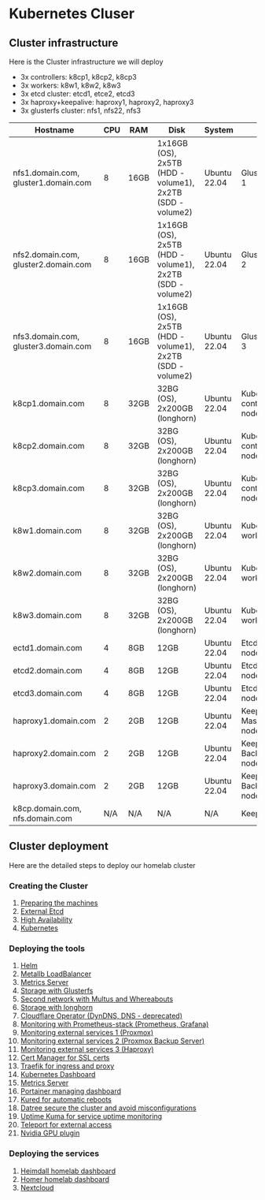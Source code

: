 # Kubernetes Cluser

## Cluster infrastructure

Here is the Cluster infrastructure we will deploy

- 3x controllers: k8cp1, k8cp2, k8cp3
- 3x workers: k8w1, k8w2, k8w3
- 3x etcd cluster: etcd1, etce2, etcd3
- 3x haproxy+keepalive: haproxy1, haproxy2, haproxy3
- 3x glusterfs cluster: nfs1, nfs22, nfs3

| Hostname               | CPU | RAM  | Disk                     | System             | Role                              | IP         |
| ---------------------- | --- | ---- | ------------------------ | ------------------ | --------------------------------- | ---------- |
| nfs1.domain.com, gluster1.domain.com | 8   | 16GB | 1x16GB (OS), 2x5TB (HDD - volume1), 2x2TB  (SDD - volume2) | Ubuntu 22.04       | GlusterFS node 1                  | 10.0.50.21, 10.0.70.21 (gluster storage) |
| nfs2.domain.com, gluster2.domain.com | 8   | 16GB | 1x16GB (OS), 2x5TB (HDD - volume1), 2x2TB  (SDD - volume2) | Ubuntu 22.04       | GlusterFS node 2                  | 10.0.50.22, 10.0.70.22 (gluster storage) |
| nfs3.domain.com, gluster3.domain.com | 8   | 16GB | 1x16GB (OS), 2x5TB (HDD - volume1), 2x2TB  (SDD - volume2) | Ubuntu 22.04       | GlusterFS node 3                  | 10.0.50.23, 10.0.70.23 (gluster storage) |
| k8cp1.domain.com       | 8   | 32GB | 32BG (OS), 2x200GB (longhorn)           | Ubuntu 22.04       | Kubernetes control manager node 1 | 10.0.50.51, 10.0.90.51 (longhorn storage) |
| k8cp2.domain.com       | 8   | 32GB | 32BG (OS), 2x200GB (longhorn)           | Ubuntu 22.04       | Kubernetes control manager node 2 | 10.0.50.52, 10.0.90.52 (longhorn storage) |
| k8cp3.domain.com       | 8   | 32GB | 32BG (OS), 2x200GB (longhorn)           | Ubuntu 22.04       | Kubernetes control manager node 3 | 10.0.50.53, 10.0.90.53 (longhorn storage) |
| k8w1.domain.com        | 8   | 32GB | 32BG (OS), 2x200GB (longhorn)           | Ubuntu 22.04       | Kubernetes worker node 1          | 10.0.50.54, 10.0.90.54 (longhorn storage) |
| k8w2.domain.com        | 8   | 32GB | 32BG (OS), 2x200GB (longhorn)           | Ubuntu 22.04       | Kubernetes worker node 2          | 10.0.50.55, 10.0.90.55 (longhorn storage) |
| k8w3.domain.com        | 8   | 32GB | 32BG (OS), 2x200GB (longhorn)           | Ubuntu 22.04       | Kubernetes worker node 3          | 10.0.50.56, 10.0.90.56 (longhorn storage) |
| ectd1.domain.com       | 4   | 8GB  | 12GB                     | Ubuntu 22.04       | Etcd cluster node 1               | 10.0.50.41 |
| etcd2.domain.com       | 4   | 8GB  | 12GB                     | Ubuntu 22.04       | Etcd cluster node 2               | 10.0.50.42 |
| etcd3.domain.com       | 4   | 8GB  | 12GB                     | Ubuntu 22.04       | Etcd cluster node 3               | 10.0.50.43 |
| haproxy1.domain.com    | 2   | 2GB  | 12GB                     | Ubuntu 22.04       | Keepalive Master/Haproxy node 1   | 10.0.50.61 |
| haproxy2.domain.com    | 2   | 2GB  | 12GB                     | Ubuntu 22.04       | Keepalive Backup/Haproxy node 2   | 10.0.50.62 |
| haproxy3.domain.com    | 2   | 2GB  | 12GB                     | Ubuntu 22.04       | Keepalive Backup/Haproxy node 3   | 10.0.50.63 |
| k8cp.domain.com, nfs.domain.com | N/A | N/A  | N/A                      | N/A                | Keepalive VIP IP                  | 10.0.50.64 |

## Cluster deployment

Here are the detailed steps to deploy our homelab cluster

### Creating the Cluster

1. [Preparing the machines](https://github.com/urbaman/HomeLab/tree/main/Kubernetes/Cluster/01-Prepare-Machines)
2. [External Etcd](https://github.com/urbaman/HomeLab/tree/main/Kubernetes/Cluster/02-External-Etcd)
3. [High Availability](https://github.com/urbaman/HomeLab/tree/main/Kubernetes/Cluster/03-High-Availability)
4. [Kubernetes](https://github.com/urbaman/HomeLab/tree/main/Kubernetes/Cluster/04-Kubernetes)

### Deploying the tools

1. [Helm](https://github.com/urbaman/HomeLab/tree/main/Kubernetes/Helm)
2. [Metallb LoadBalancer](https://github.com/urbaman/HomeLab/tree/main/Kubernetes/Metallb)
3. [Metrics Server](https://github.com/urbaman/HomeLab/tree/main/Kubernetes/Metrics-Server)
4. [Storage with Glusterfs](https://github.com/urbaman/HomeLab/tree/main/Kubernetes/Glusterfs)
5. [Second network with Multus and Whereabouts](https://github.com/urbaman/HomeLab/tree/main/Kubernetes/Multus)
6. [Storage with longhorn](https://github.com/urbaman/HomeLab/tree/main/Kubernetes/Longhorn)
7. [Cloudflare Operator (DynDNS, DNS - deprecated)](https://github.com/urbaman/HomeLab/tree/main/Kubernetes/Cloudflare-Operator)
8. [Monitoring with Prometheus-stack (Prometheus, Grafana)](https://github.com/urbaman/HomeLab/tree/main/Kubernetes/Prometheus-Stack)
9. [Monitoring external services 1 (Proxmox)](https://github.com/urbaman/HomeLab/tree/main/Kubernetes/Proxmox-Monitoring)
10. [Monitoring external services 2 (Proxmox Backup Server)](https://github.com/urbaman/HomeLab/tree/main/Kubernetes/Proxmox-Backup-Monitoring)
11. [Monitoring external services 3 (Haproxy)](https://github.com/urbaman/HomeLab/tree/main/Kubernetes/Haproxy-Monitoring)
12. [Cert Manager for SSL certs](https://github.com/urbaman/HomeLab/tree/main/Kubernetes/Cert-manager)
13. [Traefik for ingress and proxy](https://github.com/urbaman/HomeLab/tree/main/Kubernetes/Traefik)
14. [Kubernetes Dashboard](https://github.com/urbaman/HomeLab/tree/main/Kubernetes/Dashboard)
15. [Metrics Server](https://github.com/urbaman/HomeLab/tree/main/Kubernetes/Metrics-Server)
16. [Portainer managing dashboard](https://github.com/urbaman/HomeLab/tree/main/Kubernetes/Portainer)
17. [Kured for automatic reboots](https://github.com/urbaman/HomeLab/tree/main/Kubernetes/Kured)
18. [Datree secure the cluster and avoid misconfigurations](https://github.com/urbaman/HomeLab/tree/main/Kubernetes/Datree)
19. [Uptime Kuma for service uptime monitoring](https://github.com/urbaman/HomeLab/tree/main/Kubernetes/Uptimekuma)
20. [Teleport for external access](https://github.com/urbaman/HomeLab/tree/main/Kubernetes/Teleport)
21. [Nvidia GPU plugin](https://github.com/urbaman/HomeLab/tree/main/Kubernetes/Nvidia-GPU)

### Deploying the services

1. [Heimdall homelab dashboard](https://github.com/urbaman/HomeLab/tree/main/Kubernetes/Heimdall-dashboard)
2. [Homer homelab dashboard](https://github.com/urbaman/HomeLab/tree/main/Kubernetes/Homer)
3. [Nextcloud](https://github.com/urbaman/HomeLab/tree/main/Kubernetes/Nextcloud)
